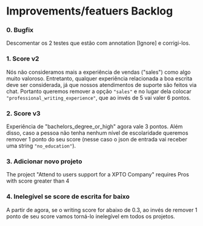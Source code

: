 # Improvements/featuers Backlog

### 0. Bugfix
Descomentar os 2 testes que estão com annotation [Ignore] e corrigi-los.

### 1. Score v2
Nós não consideramos mais a experiência de vendas ("sales") como algo muito valoroso. Entretanto, qualquer experiência relacionada a boa escrita deve ser considerada, já que nossos atendimentos de suporte são feitos via chat. Portanto queremos remover a opção `"sales"` e no lugar dela colocar `"professional_writing_experience"`, que ao invés de 5 vai valer 6 pontos.

### 2. Score v3
Experiência de "bachelors_degree_or_high" agora vale 3 pontos. Além disso, caso a pessoa não tenha nenhum nível de escolaridade queremos remover 1 ponto do seu score (nesse caso o json de entrada vai receber uma string `"no_education"`).

### 3. Adicionar novo projeto
The project "Attend to users support for a XPTO Company" requires Pros with score greater than 4

### 4. Inelegível se score de escrita for baixo
A partir de agora, se o writing score for abaixo de 0.3, ao invés de remover 1 ponto de seu score vamos torná-lo inelegível em todos os projetos.
